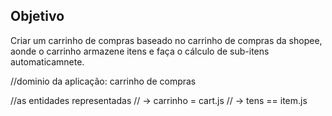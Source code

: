 ## Objetivo

Criar um carrinho de compras baseado no carrinho de compras da shopee, aonde o carrinho armazene itens e faça o cálculo de sub-itens automaticamnete.

//dominio da aplicação: carrinho de compras

//as entidades representadas
// -> carrinho = cart.js
// -> tens == item.js
